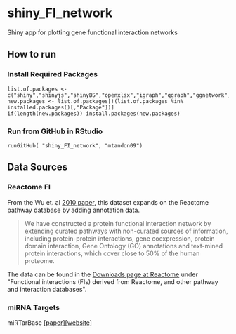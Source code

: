 # shiny_FI_network
Shiny app for plotting gene functional interaction networks

## How to run
### Install Required Packages
```
list.of.packages <- c("shiny","shinyjs","shinyBS","openxlsx","igraph","qgraph","ggnetwork","network","intergraph","RColorBrewer","ggnewscale")
new.packages <- list.of.packages[!(list.of.packages %in% installed.packages()[,"Package"])]
if(length(new.packages)) install.packages(new.packages)
```

### Run from GitHub in RStudio
`runGitHub( "shiny_FI_network", "mtandon09")`

## Data Sources
### Reactome FI
From the Wu et. al [2010 paper](https://genomebiology.biomedcentral.com/articles/10.1186/gb-2010-11-5-r53), this dataset expands on the Reactome pathway database by adding annotation data.
>We have constructed a protein functional interaction network by extending curated pathways with non-curated sources of information, including protein-protein interactions, gene coexpression, protein domain interaction, Gene Ontology (GO) annotations and text-mined protein interactions, which cover close to 50% of the human proteome.

The data can be found in the [Downloads page at Reactome](https://reactome.org/download-data) under "Functional interactions (FIs) derived from Reactome, and other pathway and interaction databases".
### miRNA Targets
miRTarBase [[paper]](https://www.ncbi.nlm.nih.gov/pmc/articles/PMC5753222/)[[website]](http://mirtarbase.cuhk.edu.cn/php/index.php)
